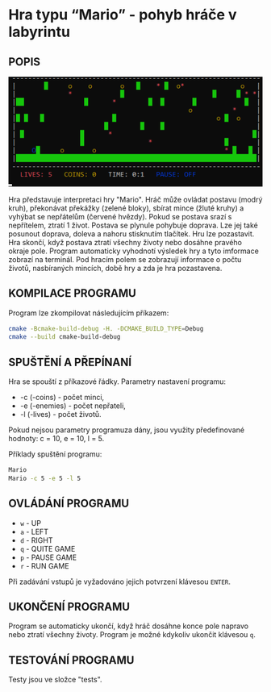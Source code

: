 # Hra typu “Mario” - pohyb hráče v labyrintu

## POPIS

![img_1.png](img_1.png)

Hra představuje interpretaci hry "Mario". Hráč může ovládat postavu (modrý kruh), překonávat 
překážky (zelené bloky), sbírat mince (žluté kruhy) a vyhýbat se nepřátelům (červené hvězdy). 
Pokud se postava srazí s nepřítelem, ztratí 1 život. Postava se plynule pohybuje doprava.
Lze jej také posunout doprava, doleva a nahoru stisknutím tlačítek. Hru lze pozastavit.
Hra skončí, když postava ztratí všechny životy nebo dosáhne pravého okraje pole.
Program automaticky vyhodnotí výsledek hry a tyto imformace zobrazí na terminál.
Pod hracím polem se zobrazují informace o počtu životů, nasbíraných mincích, době hry a zda je hra pozastavena.

## KOMPILACE PROGRAMU
Program lze zkompilovat následujícím příkazem:
```bash
cmake -Bcmake-build-debug -H. -DCMAKE_BUILD_TYPE=Debug
cmake --build cmake-build-debug
```

## SPUŠTĚNÍ A PŘEPÍNANÍ
Hra se spouští z příkazové řádky.
Parametry nastavení programu:
- -c (-coins) - počet minci,
- -e (-enemies) - počet nepřateli,
- -l (-lives) - počet životů.

Pokud nejsou parametry programuza dány, jsou využity předefinované hodnoty: c = 10, e = 10, l = 5.

Příklady spuštění programu: 
```bash
Mario
Mario -c 5 -e 5 -l 5
```

## OVLÁDÁNÍ PROGRAMU

- `w` - UP
- `a` - LEFT
- `d` - RIGHT
- `q` - QUITE GAME
- `p` - PAUSE GAME
- `r` - RUN GAME

Při zadávání vstupů je vyžadováno jejich potvrzení klávesou `ENTER`.

## UKONČENÍ PROGRAMU
Program se automaticky ukončí, když hráč dosáhne konce pole napravo nebo ztratí všechny životy. 
Program je možné kdykoliv ukončit klávesou `q`.

## TESTOVÁNÍ PROGRAMU

Testy jsou ve složce "tests".
